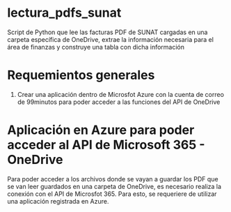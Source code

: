 # lectura_pdfs_sunat
Script de Python que lee las facturas PDF de SUNAT cargadas en una carpeta específica de OneDrive, extrae la información necesaria para el área de finanzas y construye una tabla con dicha información

# Requemientos generales
1. Crear una aplicación dentro de Microsfot Azure con la cuenta de correo de 99minutos para poder acceder a las funciones del API de OneDrive

# Aplicación en Azure para poder acceder al API de Microsoft 365 - OneDrive
Para poder acceder a los archivos donde se vayan a guardar los PDF que se van leer guardados en una carpeta de OneDrive, es necesario realiza la conexión con el API de Microsfot 365. Para esto, se requeriere de utilizar una aplicación registrada en Azure.
